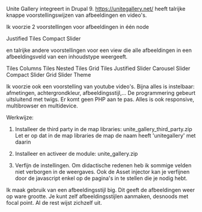 Unite Gallery integreert in Drupal 9. https://unitegallery.net/ heeft talrijke knappe voorstellingswijzen van afbeeldingen en video's.

Ik voorzie 2 voorstellingen voor afbeeldingen in één node

Justified Tiles
Compact Slider

en talrijke andere voorstellingen voor een view die alle afbeeldingen in een afbeeldingsveld van een inhoudstype weergeeft.

Tiles Columns
Tiles Nested
Tiles Grid
Tiles Justified
Slider Carousel
Slider Compact
Slider Grid
Slider Theme

Ik voorzie ook een voorstelling van youtube video's. Bijna alles is instelbaar: afmetingen, achtergrondkleur, afbeeldingsstijl,... De programmering gebeurt uitsluitend met twigs. Er komt geen PHP aan te pas. Alles is ook responsive, multibrowser en multidevice.

Werkwijze:

1) Installeer de third party in de map libraries: unite_gallery_third_party.zip  Let er op dat in de map libraries de map de naam heeft 'unitegallery' met daarin 

2) Installeer en activeer de module: unite_gallery.zip

3) Verfijn de instellingen. Om didactische redenen heb ik sommige velden niet verborgen in de weergaves. Ook de Asset injector kan je verfijnen door de javascript enkel op de pagina's in te stellen die je nodig hebt.

Ik maak gebruik van een afbeeldingsstijl big. Dit geeft de afbeeldingen weer op ware grootte. Je kunt zelf afbeeldingsstijlen aanmaken, desnoods met focal point.  Al de rest wijst zichzelf uit.
